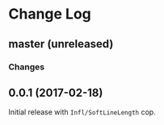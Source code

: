 # Change Log

## master (unreleased)

### Changes

## 0.0.1 (2017-02-18)

Initial release with `Infl/SoftLineLength` cop.
